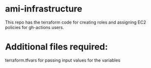 # ami-infrastructure

This repo has the terraform code for creating roles and assigning EC2 policies for gh-actions users.

# Additional files required:
terraform.tfvars for passing input values for the variables